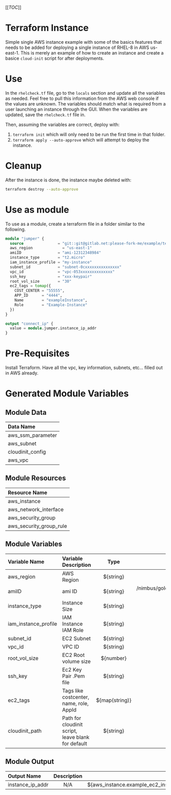 [[_TOC_]]

# Terraform Instance 

Simple single AWS instance example with some of the basics features that needs to be added for deploying a single instance of RHEL-8 in AWS us-east-1. This is merely an example of how to create an instance and create a basice `cloud-init` script for after deployments. 

# Use

In the `rhelcheck.tf` file, go to the `locals` section and update all the variables as needed. Feel free to pull this information from the AWS web console if the values are unknown. The variables should match what is required from a user launching an instance through the GUI. When the variables are updated, save the `rhelcheck.tf` file in. 

Then, assuming the variables are correct, deploy with: 
1. `terraform init` which will only need to be run the first time in that folder.
1. `terraform apply --auto-approve` which will attempt to deploy the instance.

# Cleanup

After the instance is done, the instance maybe deleted with:
```bash
terraform destroy --auto-approve
```

# Use as module

To use as a module, create a terraform file in a folder similar to the following. 

```terraform
module "jumper" {
  source               = "git::git@gitlab.net:please-fork-me/example/terraform-instance.git"
  aws_region             = "us-east-1"
  amiID                = "ami-12312348984"
  instance_type        = "t2.micro"
  iam_instance_profile = "my-instance"
  subnet_id            = "subnet-0cxxxxxxxxxxxxxxx"
  vpc_id               = "vpc-053xxxxxxxxxxxxxx"
  ssh_key              = "xxx-keypair"
  root_vol_size        = "30"
  ec2_tags = tomap({
    COST_CENTER = "55555",
    APP_ID      = "4444",
    Name        = "exampleInstance",
    Role        = "Example-Instance"
  })
}

output "connect_ip" {
  value = module.jumper.instance_ip_addr
}
```

# Pre-Requisites

Install Terraform. Have all the vpc, key information, subnets, etc... filled out in AWS already. 

# Generated Module Variables

## Module Data
| Data Name |
| :--- | 
| aws_ssm_parameter |
| aws_subnet |
| cloudinit_config |
| aws_vpc |

## Module Resources
| Resource Name |
| :--- | 
| aws_instance |
| aws_network_interface |
| aws_security_group |
| aws_security_group_rule |

## Module Variables
| Variable Name | Variable Description | Type | Default |
| :--- | :--- | :---: | ---: |
| aws_region | AWS Region | ${string} | us-east-1 |
| amiID | ami ID  | ${string} | /nimbus/gold/linux/rhel-8 |
| instance_type | Instance Size | ${string} | t2.micro |
| iam_instance_profile | IAM Instance IAM Role | ${string} | None |
| subnet_id | EC2 Subnet | ${string} | None |
| vpc_id | VPC ID | ${string} | None |
| root_vol_size | EC2 Root volume size | ${number} | 100 |
| ssh_key | Ec2 Key Pair .Pem file | ${string} | None |
| ec2_tags | Tags like costcenter, name, role, AppId | ${map(string)} | None |
| cloudinit_path | Path for cloudinit script, leave blank for default | ${string} | None |

## Module Output
| Output Name | Description | Value |
| :--- | :---: | ---: | 
| instance_ip_addr | N/A | ${aws_instance.example_ec2_instance.private_ip} |

